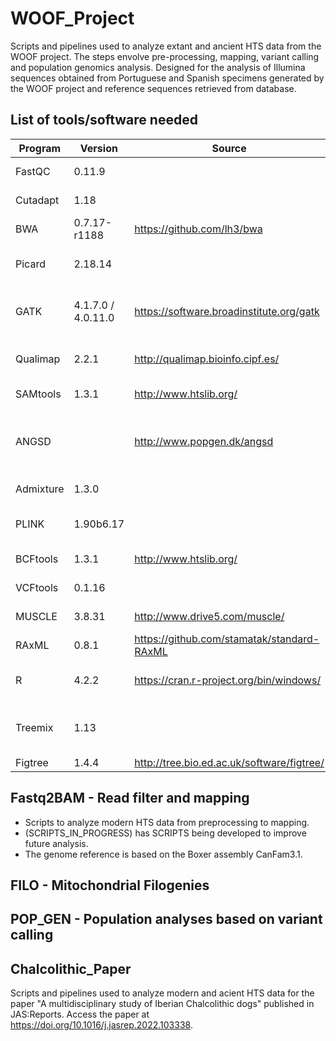 # **WOOF_Project**

Scripts and pipelines used to analyze extant and ancient HTS data from the WOOF project. The steps envolve pre-processing, mapping, variant calling and population genomics analysis. Designed for the analysis of Illumina sequences obtained from Portuguese and Spanish specimens generated by the WOOF project and reference sequences retrieved from database.

## **List of tools/software needed**

| Program | Version | Source | Application |
|----------|----------|----------|----------|
| FastQC | 0.11.9 | | Read quality control |
| Cutadapt | 1.18 | | Read pre-processing |
| BWA | 0.7.17-r1188 | https://github.com/lh3/bwa | Read alignment |
| Picard |  2.18.14 | | Post-alignment processing |
| GATK | 4.1.7.0 / 4.0.11.0 | https://software.broadinstitute.org/gatk | Post-alignment processing + SNP calling |
| Qualimap | 2.2.1 | http://qualimap.bioinfo.cipf.es/ | Alignment quality control |
| SAMtools | 1.3.1 | http://www.htslib.org/ | BAM file manipulation |
| ANGSD | | http://www.popgen.dk/angsd | Estimation of genotype likelihoods + Population analysis |
| Admixture | 1.3.0 | | Admixture analysis |
| PLINK | 1.90b6.17 | | VCF file manipulation + PCA |
| BCFtools | 1.3.1 | http://www.htslib.org/ | VCF file manipulation |
| VCFtools | 0.1.16 | | VCF file manipulation |
| MUSCLE | 3.8.31 | http://www.drive5.com/muscle/ | Mitochondrial phylogeny |
| RAxML | 0.8.1 | https://github.com/stamatak/standard-RAxML | Mitochondrial phylogeny |
| R | 4.2.2 | https://cran.r-project.org/bin/windows/ | Plotting + Statistical analysis |
| Treemix | 1.13 | | Population splits and admixture analysis |
| Figtree | 1.4.4 | http://tree.bio.ed.ac.uk/software/figtree/| |


## Fastq2BAM - Read filter and mapping
- Scripts to analyze modern HTS data from preprocessing to mapping.
- (SCRIPTS_IN_PROGRESS) has SCRIPTS being developed to improve future analysis.
- The genome reference is based on the Boxer assembly CanFam3.1.

## FILO - Mitochondrial Filogenies

## POP_GEN - Population analyses based on variant calling

## Chalcolithic_Paper
Scripts and pipelines used to analyze modern and acient HTS data for the paper "A multidisciplinary study of Iberian Chalcolithic dogs" published in JAS:Reports.
Access the paper at https://doi.org/10.1016/j.jasrep.2022.103338.

